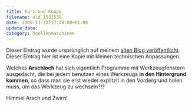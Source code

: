 ```yaml
---
title: Kurz und Knapp
filename: old_1531530
date: 2009-11-18T17:28:00+01:00
update_date:
category: hoellenmaschinen
---
```

Dieser Eintrag wurde ursprünglich auf meinem [alten Blog veröffentlicht](https://stu.blogger.de/stories/1531530/). Dieser Eintrag hier ist eine Kopie mit kleinen technischen Anpassungen.

Welches **Arschloch** hat sich eigentlich Programme mit Werkzeugfenstern ausgedacht, die bei jedem benutzen eines Werkzeugs **in den Hintergrund kommen**, so dass man sie erst wieder explitzit in den Vordergrund holen muss, um das Werkzeug zu wechseln?!?

Himmel Arsch und Zwirn!
